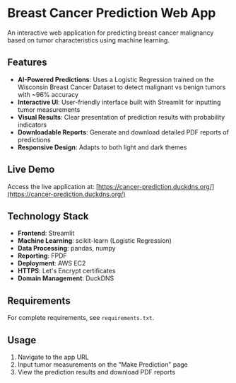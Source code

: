 # Breast Cancer Prediction Web App

An interactive web application for predicting breast cancer malignancy based on tumor characteristics using machine learning.

## Features

- **AI-Powered Predictions**: Uses a Logistic Regression trained on the Wisconsin Breast Cancer Dataset to detect malignant vs benign tumors with ~96% accuracy
- **Interactive UI**: User-friendly interface built with Streamlit for inputting tumor measurements
- **Visual Results**: Clear presentation of prediction results with probability indicators
- **Downloadable Reports**: Generate and download detailed PDF reports of predictions
- **Responsive Design**: Adapts to both light and dark themes

## Live Demo

Access the live application at: [https://cancer-prediction.duckdns.org/](https://cancer-prediction.duckdns.org/)

## Technology Stack

- **Frontend**: Streamlit
- **Machine Learning**: scikit-learn (Logistic Regression)
- **Data Processing**: pandas, numpy
- **Reporting**: FPDF
- **Deployment**: AWS EC2
- **HTTPS**:  Let's Encrypt certificates
- **Domain Management**: DuckDNS
 
## Requirements

For complete requirements, see `requirements.txt`.

## Usage

1. Navigate to the app URL
2. Input tumor measurements on the "Make Prediction" page
3. View the prediction results and download PDF reports
